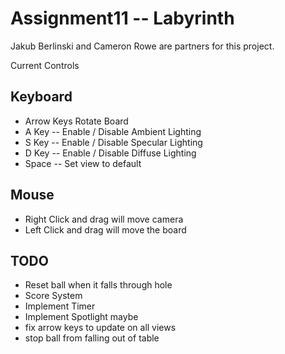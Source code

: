 Assignment11 -- Labyrinth
=========================
Jakub Berlinski and Cameron Rowe are partners for this project.

Current Controls

## Keyboard ##
* Arrow Keys Rotate Board
* A Key -- Enable / Disable Ambient Lighting
* S Key -- Enable / Disable Specular Lighting
* D Key -- Enable / Disable Diffuse Lighting
* Space -- Set view to default

## Mouse ##
* Right Click and drag will move camera
* Left Click and drag will move the board

## TODO ##
* Reset ball when it falls through hole
* Score System
* Implement Timer
* Implement Spotlight maybe
* fix arrow keys to update on all views
* stop ball from falling out of table
